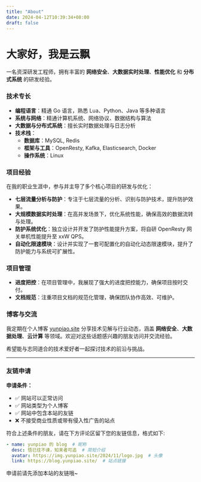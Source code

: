 ```yaml
---
title: "About"
date: 2024-04-12T10:39:34+08:00
draft: false
---
```


# 大家好，我是云飘

一名资深研发工程师，拥有丰富的 **网络安全**、**大数据实时处理**、**性能优化** 和 **分布式系统** 的研发经验。

### 技术专长
- **编程语言**：精通 Go 语言，熟悉 Lua、Python、Java 等多种语言
- **系统与网络**：精通计算机系统、网络协议、数据结构与算法
- **大数据与分布式系统**：擅长实时数据处理与日志分析
- **技术栈**：
  - **数据库**：MySQL, Redis
  - **框架与工具**：OpenResty, Kafka, Elasticsearch, Docker
  - **操作系统**：Linux

### 项目经验

在我的职业生涯中，参与并主导了多个核心项目的研发与优化：

- **七层流量分析与防护**：专注于七层流量的分析、识别与防护技术，提升防护效果。
- **大规模数据实时处理**：在高并发场景下，优化系统性能，确保高效的数据流转与处理。
- **防护系统优化**：独立设计并开发了防护性能提升方案，将自研 OpenResty 网关单机性能提升至 xxW QPS。
- **自动化限速模块**：设计并实现了一套可配置化的自动化动态限速模块，提升了防护能力与系统可扩展性。

### 项目管理

- **进度把控**：在项目管理中，我展现了强大的进度把控能力，确保项目按时交付。
- **文档规范**：注重项目文档的规范化管理，确保团队协作高效、可维护。

### 博客与交流

我定期在个人博客 [yunpiao.site](http://yunpiao.site) 分享技术见解与行业动态，涵盖 **网络安全**、**大数据处理**、**云计算** 等领域。欢迎对这些话题感兴趣的朋友访问并交流经验。

希望能与志同道合的技术爱好者一起探讨技术的前沿与挑战。



---
### 友链申请

**申请条件：**
- ✅ 网站可以正常访问
- ✅ 网站类型为个人博客
- ✅ 网站中包含本站的友链
- ❌ 不接受商业性质或带有侵入性广告的站点

符合上述条件的朋友，请在下方评论区留下您的友链信息，格式如下:

```yaml
- name: yunpiao 的 blog  # 昵称
  desc: 悟已往不谏，知来者可追  # 简短介绍
  avatar: https://img.yunpiao.site/2024/11/logo.jpg  # 头像
  link: https://blog.yunpiao.site/  # 站点链接

```

申请前请先添加本站的友链哦~ 


